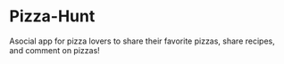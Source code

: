 # Pizza-Hunt
Asocial app for pizza lovers to share their favorite pizzas, share recipes, and comment on pizzas!
